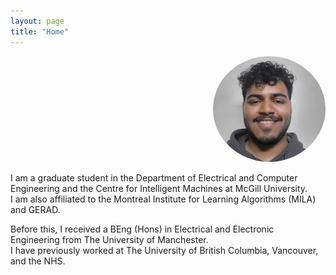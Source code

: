 ```yaml
---
layout: page
title: "Home"
---
```


<p align="right">
  <img src="/assets/images/Profile.jpg" alt="Arka Ian Goswami" width="180" style="border-radius:50%">
</p>

I am a graduate student in the Department of Electrical and Computer Engineering and the Centre for Intelligent Machines at McGill University.  
I am also affiliated to the Montreal Institute for Learning Algorithms (MILA) and GERAD.  


Before this, I received a BEng (Hons) in Electrical and Electronic Engineering from The University of Manchester.  
I have previously worked at The University of British Columbia, Vancouver, and the NHS.
